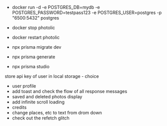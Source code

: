 - docker run -d -e POSTGRES_DB=mydb -e POSTGRES_PASSWORD=testpass123 -e POSTGRES_USER=postgres -p "6500:5432" postgres
- docker stop photolic
- docker restart photolic

- npx prisma migrate dev 
- npx prisma generate
- npx prisma studio

store api key of user in local storage - choice

- user profile
- add toast and check the flow of all response messages
- saved and deleted photos display
- add infinite scroll loading
- credits
- change places, etc to text from drom down
- check out the refetch glitch